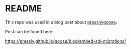 # README

This repo was used in a blog post about [pressly/goose](https://github.com/pressly/goose).

Post can be found here:

https://pressly.github.io/goose/blog/embed-sql-migrations/